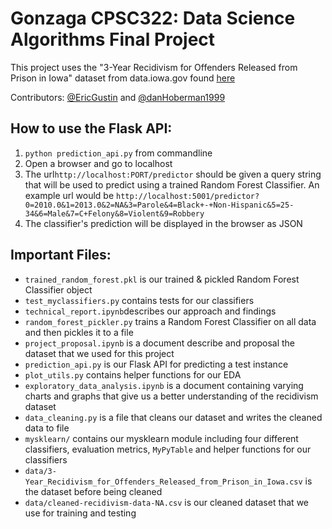 # Gonzaga CPSC322: Data Science Algorithms Final Project
This project uses the "3-Year Recidivism for Offenders Released from Prison in Iowa" dataset from data.iowa.gov found [here](https://data.iowa.gov/Correctional-System/3-Year-Recidivism-for-Offenders-Released-from-Pris/mw8r-vqy4)

Contributors: [@EricGustin](https://github.com/EricGustin) and [@danHoberman1999](https://github.com/danHoberman1999)

## How to use the Flask API:
1. `python prediction_api.py` from commandline
2. Open a browser and go to localhost
3. The url`http://localhost:PORT/predictor` should be given a query string that will be used to predict using a trained Random Forest Classifier. An example url would be `http://localhost:5001/predictor?0=2010.0&1=2013.0&2=NA&3=Parole&4=Black+-+Non-Hispanic&5=25-34&6=Male&7=C+Felony&8=Violent&9=Robbery`
4. The classifier's prediction will be displayed in the browser as JSON

## Important Files:
* `trained_random_forest.pkl` is our trained & pickled Random Forest Classifier object
* `test_myclassifiers.py` contains tests for our classifiers
* `technical_report.ipynb`describes our approach and findings
* `random_forest_pickler.py` trains a Random Forest Classifier on all data and then pickles it to a file
* `project_proposal.ipynb` is a document describe and proposal the dataset that we used for this project
* `prediction_api.py` is our Flask API for predicting a test instance
* `plot_utils.py` contains helper functions for our EDA
* `exploratory_data_analysis.ipynb` is a document containing varying charts and graphs that give us a better understanding of the recidivism dataset
* `data_cleaning.py` is a file that cleans our dataset and writes the cleaned data to file
* `mysklearn/` contains our mysklearn module including four different classifiers, evaluation metrics, `MyPyTable` and helper functions for our classifiers
* `data/3-Year_Recidivism_for_Offenders_Released_from_Prison_in_Iowa.csv` is the dataset before being cleaned
* `data/cleaned-recidivism-data-NA.csv` is our cleaned dataset that we use for training and testing
